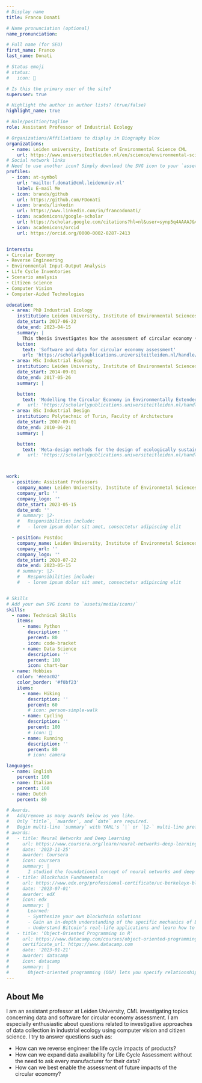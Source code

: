 ```yaml
---
# Display name
title: Franco Donati

# Name pronunciation (optional)
name_pronunciation: 

# Full name (for SEO)
first_name: Franco
last_name: Donati

# Status emoji
# status:
#   icon: 🚴

# Is this the primary user of the site?
superuser: true

# Highlight the author in author lists? (true/false)
highlight_name: true

# Role/position/tagline
role: Assistant Professor of Industrial Ecology

# Organizations/Affiliations to display in Biography blox
organizations:
  - name: Leiden university, Institute of Environmental Science CML
    url: https://www.universiteitleiden.nl/en/science/environmental-sciences
# Social network links
# Need to use another icon? Simply download the SVG icon to your `assets/media/icons/` folder.
profiles:
  - icon: at-symbol
    url: 'mailto:f.donati@cml.leidenuniv.nl'
    label: E-mail Me
  - icon: brands/github
    url: https://github.com/FDonati
  - icon: brands/linkedin
    url: https://www.linkedin.com/in/francodonati/
  - icon: academicons/google-scholar
    url: https://scholar.google.com/citations?hl=nl&user=synp5q4AAAAJ&view_op=list_works&sortby=pubdate
  - icon: academicons/orcid
    url: https://orcid.org/0000-0002-8287-2413


interests:
- Circular Economy
- Reverse Engineering
- Environmental Input-Output Analysis
- Life Cycle Inventories
- Scenario analysis
- Citizen science 
- Computer Vision 
- Computer-Aided Technologies

education:
  - area: PhD Industrial Ecology
    institution: Leiden University, Institute of Environmental Sciences CML
    date_start: 2017-06-22
    date_end: 2023-04-15
    summary: |
      This thesis investigates how the assessment of circular economy (CE) at the macro-economic level can be facilitated and promoted⁠. It presents methods and software to perform at the macro-economic level and provides analyses for how data availability for circularity assessment can be expanded.
    button:
      text: 'Software and data for circular economy assessment'
      url: 'https://scholarlypublications.universiteitleiden.nl/handle/1887/3594655'
  - area: MSc Industrial Ecology
    institution: Leiden University, Institute of Environmental Sciences CML
    date_start: 2014-09-01
    date_end: 2017-05-26
    summary: |

    button:
      text: 'Modelling the Circular Economy in Environmentally Extended Input-Output Analysis'
    #   url: 'https://scholarlypublications.universiteitleiden.nl/handle/1887/3594655'
  - area: BSc Industrial Design
    institution: Polytechnic of Turin, Faculty of Architecture
    date_start: 2007-09-01
    date_end: 2010-06-21
    summary: |

    button:
      text: 'Meta-design methods for the design of ecologically sustainable toys'
    #   url: 'https://scholarlypublications.universiteitleiden.nl/handle/1887/3594655'



work:
  - position: Assistant Professors
    company_name: Leiden University, Institute of Environmetal Sciences CML
    company_url: ''
    company_logo: ''
    date_start: 2023-05-15
    date_end: ''
    # summary: |2-
    #   Responsibilities include:
    #   - lorem ipsum dolor sit amet, consectetur adipiscing elit

  - position: Postdoc
    company_name: Leiden University, Institute of Environmetal Sciences CML
    company_url: ''
    company_logo: ''
    date_start: 2020-07-22
    date_end: 2023-05-15
    # summary: |2-
    #   Responsibilities include:
    #   - lorem ipsum dolor sit amet, consectetur adipiscing elit


# Skills
# Add your own SVG icons to `assets/media/icons/`
skills:
  - name: Technical Skills
    items:
      - name: Python
        description: ''
        percent: 80
        icon: code-bracket
      - name: Data Science
        description: ''
        percent: 100
        icon: chart-bar
  - name: Hobbies
    color: '#eeac02'
    color_border: '#f0bf23'
    items:
      - name: Hiking
        description: ''
        percent: 60
        # icon: person-simple-walk
      - name: Cycling
        description: ''
        percent: 100
        # icon: 🚴
      - name: Running
        description: ''
        percent: 80
        # icon: camera

languages:
  - name: English
    percent: 100
  - name: Italian
    percent: 100
  - name: Dutch
    percent: 80

# Awards.
#   Add/remove as many awards below as you like.
#   Only `title`, `awarder`, and `date` are required.
#   Begin multi-line `summary` with YAML's `|` or `|2-` multi-line prefix and indent 2 spaces below.
# awards:
#   - title: Neural Networks and Deep Learning
#     url: https://www.coursera.org/learn/neural-networks-deep-learning
#     date: '2023-11-25'
#     awarder: Coursera
#     icon: coursera
#     summary: |
#       I studied the foundational concept of neural networks and deep learning. By the end, I was familiar with the significant technological trends driving the rise of deep learning; build, train, and apply fully connected deep neural networks; implement efficient (vectorized) neural networks; identify key parameters in a neural network’s architecture; and apply deep learning to your own applications.
#   - title: Blockchain Fundamentals
#     url: https://www.edx.org/professional-certificate/uc-berkeleyx-blockchain-fundamentals
#     date: '2023-07-01'
#     awarder: edX
#     icon: edx
#     summary: |
#       Learned:
#       - Synthesize your own blockchain solutions
#       - Gain an in-depth understanding of the specific mechanics of Bitcoin
#       - Understand Bitcoin’s real-life applications and learn how to attack and destroy Bitcoin, Ethereum, smart contracts and Dapps, and alternatives to Bitcoin’s Proof-of-Work consensus algorithm
#   - title: 'Object-Oriented Programming in R'
#     url: https://www.datacamp.com/courses/object-oriented-programming-with-s3-and-r6-in-r
#     certificate_url: https://www.datacamp.com
#     date: '2023-01-21'
#     awarder: datacamp
#     icon: datacamp
#     summary: |
#       Object-oriented programming (OOP) lets you specify relationships between functions and the objects that they can act on, helping you manage complexity in your code. This is an intermediate level course, providing an introduction to OOP, using the S3 and R6 systems. S3 is a great day-to-day R programming tool that simplifies some of the functions that you write. R6 is especially useful for industry-specific analyses, working with web APIs, and building GUIs.
---
```


## About Me

I am an assistant professor at Leiden University, CML investigating topics concerning data and software for circular economy assessment. I am especially enthusiastic about questions related to investigative approaches of data collection in industrial ecology using computer vision and citizen science. 
I try to answer questions such as:
- How can we reverse engineer the life cycle impacts of products?
- How can we expand data availability for Life Cycle Assessment without the need to ask every manufacturer for their data? 
- How can we best enable the assessment of future impacts of the circular economy?

<!-- holds a PhD degree in Industrial Ecology from the Institute of Environmental Sciences of Leiden University (CML) focusing on software and data for circular economy assessment. Prior to his PhD degree, he obtained a MSc in Industrial Ecology from Leiden University and TU Delft, and a BSc in Industrial Design from the Polytechnic of Turin. -->
